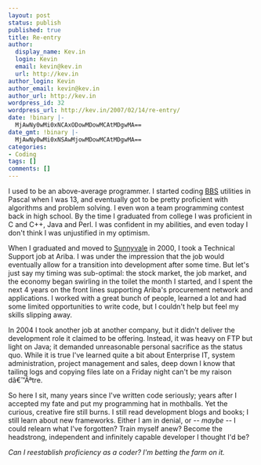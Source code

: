 ```yaml
---
layout: post
status: publish
published: true
title: Re-entry
author:
  display_name: Kev.in
  login: Kevin
  email: kevin@kev.in
  url: http://kev.in
author_login: Kevin
author_email: kevin@kev.in
author_url: http://kev.in
wordpress_id: 32
wordpress_url: http://kev.in/2007/02/14/re-entry/
date: !binary |-
  MjAwNy0wMi0xNCAxODowMDowMCAtMDgwMA==
date_gmt: !binary |-
  MjAwNy0wMi0xNSAwMjowMDowMCAtMDgwMA==
categories:
- Coding
tags: []
comments: []
---
```

<p>I used to be an above-average programmer.  I started coding <a href="http://www.bbsdocumentary.com/">BBS</a> utilities in Pascal when I was 13, and eventually got to be pretty proficient with algorithms and problem solving.  I even won a team programming contest back in high school.  By the time I graduated from college I was proficient in C and C++, Java and Perl.  I was confident in my abilities, and even today I don't think I was unjustified in my optimism.</p>
<p>When I graduated and moved to <a href="http://www.google.com/maps?q=Sunnyvale,+CA&amp;sa=X&amp;oi=map&amp;ct=title">Sunnyvale</a> in 2000, I took a Technical Support job at Ariba. I was under the impression that the job would eventually allow for a transition into development after some time. But let's just say my timing was sub-optimal: the stock market, the job market, and the economy began swirling in the toilet the month I started, and I spent the next 4 years on the front lines supporting Ariba's procurement network and applications.  I worked with a great bunch of people, learned a lot and had some limited opportunities to write code, but I couldn't help but feel my skills slipping away.</p>
<p>In 2004 I took another job at another company, but it didn't deliver the development role it claimed to be offering.  Instead, it was heavy on FTP but light on Java; it demanded unreasonable personal sacrifice as the status quo.  While it is true I've learned quite a bit about Enterprise IT, system administration, project management and sales, deep down I know that tailing logs and copying files late on a Friday night can't be my raison dâ€™Ãªtre.</p>
<p>So here I sit, many years since I've written code seriously; years after I accepted my fate and put my programming hat in mothballs. Yet the curious, creative fire still burns.  I still read development blogs and books; I still learn about new frameworks. Either I am in denial, or -- <em>maybe</em> -- I could relearn what I've forgotten? Train myself anew? Become the headstrong, independent and infinitely capable developer I thought I'd be?</p>
<p><em>Can I reestablish proficiency as a coder? I'm betting the farm on it.</em></p>
